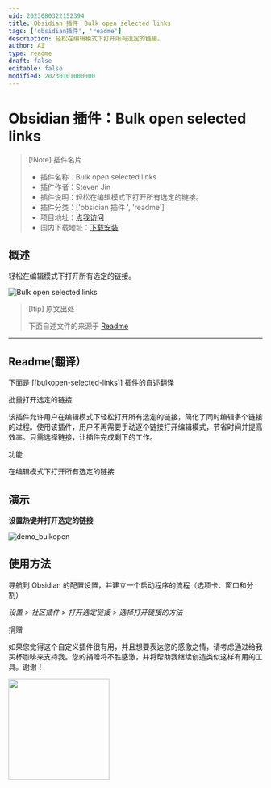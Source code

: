 ```yaml
---
uid: 2023080322152394
title: Obsidian 插件：Bulk open selected links
tags: ['obsidian插件', 'readme']
description: 轻松在编辑模式下打开所有选定的链接。
author: AI
type: readme
draft: false
editable: false
modified: 20230101000000
---
```


# Obsidian 插件：Bulk open selected links

> [!Note] 插件名片
> - 插件名称：Bulk open selected links
> - 插件作者：Steven Jin
> - 插件说明：轻松在编辑模式下打开所有选定的链接。
> - 插件分类：['obsidian 插件 ', 'readme']
> - 项目地址：[点我访问](https://github.com/autohub7/obsidian-open-selected-links)
> - 国内下载地址：[下载安装](https://pkmer.cn/products/plugin/pluginMarket/?bulkopen-selected-links)

## 概述

轻松在编辑模式下打开所有选定的链接。

![Bulk open selected links](https://cdn.pkmer.cn/covers/bulkopen-selected-links_new.gif!pkmer)

> [!tip] 原文出处
>
>下面自述文件的来源于 [Readme](https://ghproxy.net/https://raw.githubusercontent.com/autohub7/obsidian-open-selected-links/master/README.md)
>

---

## Readme(翻译）

下面是 [[bulkopen-selected-links]] 插件的自述翻译

批量打开选定的链接

该插件允许用户在编辑模式下轻松打开所有选定的链接，简化了同时编辑多个链接的过程。使用该插件，用户不再需要手动逐个链接打开编辑模式，节省时间并提高效率。只需选择链接，让插件完成剩下的工作。

功能

在编辑模式下打开所有选定的链接

## 演示

**设置热键并打开选定的链接**

![demo_bulkopen](https://user-images.githubusercontent.com/10937668/234928018-e71ba367-8168-4e9d-9671-f5579699b392.gif)

## 使用方法

导航到 Obsidian 的配置设置，并建立一个启动程序的流程（选项卡、窗口和分割）

*设置 > 社区插件 > 打开选定链接 > 选择打开链接的方法*

捐赠

如果您觉得这个自定义插件很有用，并且想要表达您的感激之情，请考虑通过给我买杯咖啡来支持我。您的捐赠将不胜感激，并将帮助我继续创造类似这样有用的工具。谢谢！

[<img style="float:left" src="https://user-images.githubusercontent.com/14358394/115450238-f39e8100-a21b-11eb-89d0-fa4b82cdbce8.png" width="200">](https://ko-fi.com/stevenjin)

